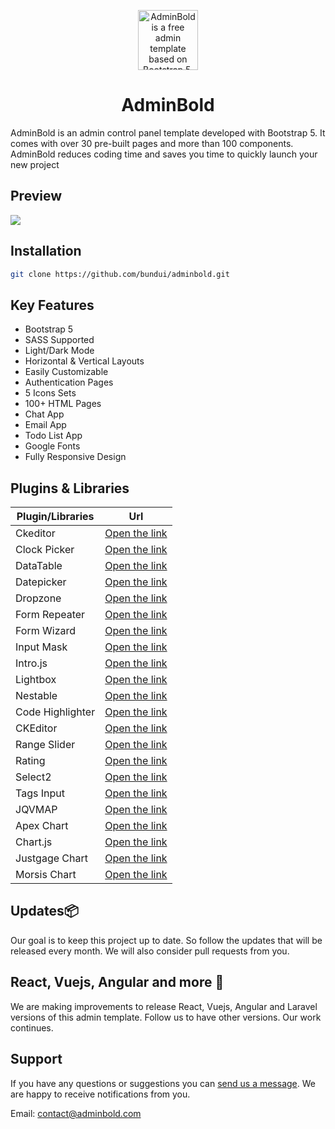 <p align="center">
  <img src="https://adminbold.com/logo.svg" alt="AdminBold is a free admin template based on Bootstrap 5." width="96">
</p>

<h1 align="center">AdminBold</h1>

AdminBold is an admin control panel template developed with Bootstrap 5. It comes with over 30 pre-built pages and more than 100 components. AdminBold reduces coding time and saves you time to quickly launch your new project

## Preview

[![](https://adminbold.com/images/adminbold-demo.png)](https://adminbold.com)

## Installation

```sh
git clone https://github.com/bundui/adminbold.git
```

## Key Features

- Bootstrap 5
- SASS Supported
- Light/Dark Mode
- Horizontal & Vertical Layouts
- Easily Customizable
- Authentication Pages
- 5 Icons Sets
- 100+ HTML Pages
- Chat App
- Email App
- Todo List App
- Google Fonts
- Fully Responsive Design

## Plugins & Libraries

| Plugin/Libraries  | Url                                                            |
|----------|----------------------------------------------------------------|
| Ckeditor | [Open the link](https://adminbold.com/bootstrap-docs/ckeditor) |
| Clock Picker | [Open the link](https://adminbold.com/bootstrap-docs/clockpicker) |
| DataTable | [Open the link](https://adminbold.com/bootstrap-docs/datatable) |
| Datepicker | [Open the link](https://adminbold.com/bootstrap-docs/datepicker) |
| Dropzone | [Open the link](https://adminbold.com/bootstrap-docs/file-upload) |
| Form Repeater | [Open the link](https://adminbold.com/bootstrap-docs/form-repeater) |
| Form Wizard | [Open the link](https://adminbold.com/bootstrap-docs/form-wizard) |
| Input Mask | [Open the link](https://adminbold.com/bootstrap-docs/input-mask) |
| Intro.js | [Open the link](https://adminbold.com/bootstrap-docs/introjs) |
| Lightbox | [Open the link](https://adminbold.com/bootstrap-docs/lightbox) |
| Nestable | [Open the link](https://adminbold.com/bootstrap-docs/nestable) |
| Code Highlighter | [Open the link](https://adminbold.com/bootstrap-docs/code-highlighter) |
| CKEditor | [Open the link](https://adminbold.com/bootstrap-docs/ckeditor) |
| Range Slider | [Open the link](https://adminbold.com/bootstrap-docs/range-slider) |
| Rating | [Open the link](https://adminbold.com/bootstrap-docs/rating) |
| Select2 | [Open the link](https://adminbold.com/bootstrap-docs/select2) |
| Tags Input | [Open the link](https://adminbold.com/bootstrap-docs/tags-input) |
| JQVMAP | [Open the link](https://adminbold.com/bootstrap-docs/vector-map) |
| Apex Chart | [Open the link](https://adminbold.com/bootstrap-docs/apexchart) |
| Chart.js | [Open the link](https://adminbold.com/bootstrap-docs/chartjs) |
| Justgage Chart | [Open the link](https://adminbold.com/bootstrap-docs/justgage) |
| Morsis Chart | [Open the link](https://adminbold.com/bootstrap-docs/morsis) |

## Updates📦

Our goal is to keep this project up to date. So follow the updates that will be released every month. We will also consider pull requests from you.

## React, Vuejs, Angular and more 🎉

We are making improvements to release React, Vuejs, Angular and Laravel versions of this admin template. Follow us to have other versions. Our work continues.

## Support

If you have any questions or suggestions you can [send us a message](https://adminbold.com/contact). We are happy to receive notifications from you.

Email: contact@adminbold.com

